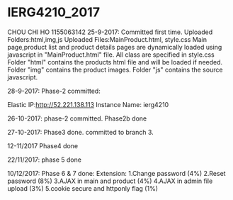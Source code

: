 # IERG4210_2017
CHOU CHI HO
1155063142
25-9-2017:
Committed first time.
Uploaded Folders:html,img,js
Uploaded Files:MainProduct.html, style.css
Main page,product list and product details pages are dynamically loaded using javascript in "MainProduct.html" file.
All class are specified in style.css
Folder "html" contains the products html file and will be loaded if needed.
Folder "img" contains the product images.
Folder "js" contains the source javascript.

28-9-2017: Phase-2 committed:

Elastic IP:http://52.221.138.113 Instance Name: ierg4210

26-10-2017: phase-2 committed. Phase2b done

27-10-2017:
Phase3 done. committed to branch 3.

12-11/2017
Phase4 done

22/11/2017:
phase 5 done

10/12/2017:
Phase 6 & 7 done:
Extension:
1.Change password (4%)
2.Reset password (8%)
3.AJAX in main and product (4%)
4.AJAX in admin file upload (3%)
5.cookie secure and httponly flag (1%)
